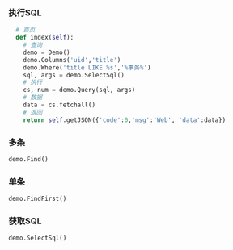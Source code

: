 ### 执行SQL
```python
  # 首页
  def index(self):
    # 查询
    demo = Demo()
    demo.Columns('uid','title')
    demo.Where('title LIKE %s','%事务%')
    sql, args = demo.SelectSql()
    # 执行
    cs, num = demo.Query(sql, args)
    # 数据
    data = cs.fetchall()
    # 返回
    return self.getJSON({'code':0,'msg':'Web', 'data':data})
```

### 多条
```python
demo.Find()
```

### 单条
```python
demo.FindFirst()
```

### 获取SQL
```python
demo.SelectSql()
```